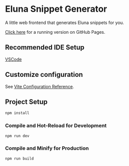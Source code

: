 # Eluna Snippet Generator

A little web frontend that generates Eluna snippets for you.

[Click here](https://kaev.github.io/ElunaSnippetGenerator/) for a running version on GitHub Pages.

## Recommended IDE Setup

[VSCode](https://code.visualstudio.com/)

## Customize configuration

See [Vite Configuration Reference](https://vitejs.dev/config/).

## Project Setup

```sh
npm install
```

### Compile and Hot-Reload for Development

```sh
npm run dev
```

### Compile and Minify for Production

```sh
npm run build
```